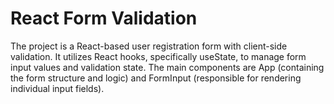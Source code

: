 # React Form Validation

The project is a React-based user registration form with client-side validation. It utilizes React hooks, specifically useState, to manage form input values and validation state. The main components are App (containing the form structure and logic) and FormInput (responsible for rendering individual input fields).
